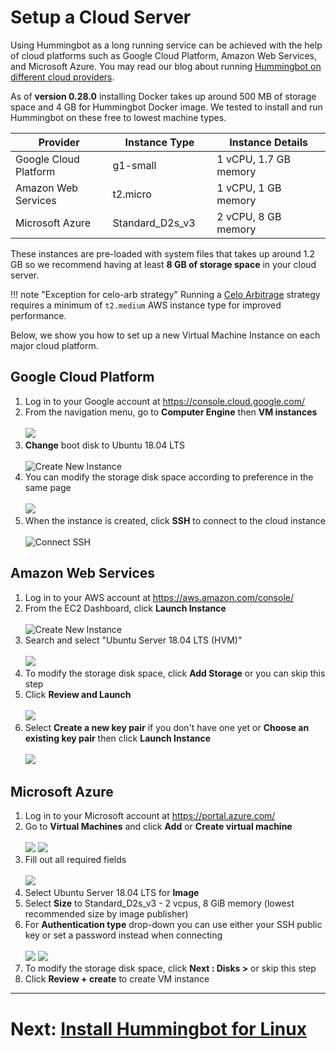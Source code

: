 # Setup a Cloud Server

Using Hummingbot as a long running service can be achieved with the help of cloud platforms such as Google Cloud Platform, Amazon Web Services, and Microsoft Azure. You may read our blog about running [Hummingbot on different cloud providers](https://www.hummingbot.io/blog/2019-06-cloud-providers/).

As of **version 0.28.0** installing Docker takes up around 500 MB of storage space and 4 GB for Hummingbot Docker image. We tested to install and run Hummingbot on these free to lowest machine types.

| Provider | Instance Type | Instance Details |
|---------|-----------|-----------|
| Google Cloud Platform <img width=50/> | g1-small <img width=100/> | 1 vCPU, 1.7 GB memory <img width=100/> |
| Amazon Web Services | t2.micro | 1 vCPU, 1 GB memory |
| Microsoft Azure | Standard_D2s_v3 | 2 vCPU, 8 GB memory |

These instances are pre-loaded with system files that takes up around 1.2 GB so we recommend having at least **8 GB of storage space** in your cloud server.

!!! note "Exception for celo-arb strategy"
      Running a [Celo Arbitrage](/strategies/celo-arb/) strategy requires a minimum of `t2.medium` AWS instance type for improved performance.

Below, we show you how to set up a new Virtual Machine Instance on each major cloud platform.

## Google Cloud Platform

1. Log in to your Google account at https://console.cloud.google.com/
1. From the navigation menu, go to **Computer Engine** then **VM instances**
</br></br>
![](/assets/img/GCP_1.png)
1. **Change** boot disk to Ubuntu 18.04 LTS
</br></br>
![Create New Instance](/assets/img/gcp-new-vm.png)
1. You can modify the storage disk space according to preference in the same page
</br></br>
![](/assets/img/GCP_2.png)
1. When the instance is created, click **SSH** to connect to the cloud instance
</br></br>
![Connect SSH](/assets/img/gcp-ssh.png)

## Amazon Web Services

1. Log in to your AWS account at https://aws.amazon.com/console/
1. From the EC2 Dashboard, click **Launch Instance**
</br></br>
![Create New Instance](/assets/img/AWS_1.png)
1. Search and select "Ubuntu Server 18.04 LTS (HVM)"
</br></br>
![](/assets/img/AWS_2.png)
1. To modify the storage disk space, click **Add Storage** or you can skip this step
1. Click **Review and Launch**
</br></br>
![](/assets/img/AWS_3.png)
1. Select **Create a new key pair** if you don't have one yet or **Choose an existing key pair** then click **Launch Instance**
</br></br>
![](/assets/img/AWS_4.png)


## Microsoft Azure

1. Log in to your Microsoft account at https://portal.azure.com/
1. Go to **Virtual Machines** and click **Add** or **Create virtual machine**
</br></br>
![](/assets/img/Azure_0.png)
![](/assets/img/Azure_1.png)
1. Fill out all required fields
</br></br>
![](/assets/img/Azure_2.png)
1. Select Ubuntu Server 18.04 LTS for **Image**
1. Select **Size** to Standard_D2s_v3 - 2 vcpus, 8 GiB memory (lowest recommended size by image publisher)
1. For **Authentication type** drop-down you can use either your SSH public key or set a password instead when connecting
</br></br>
![](/assets/img/Azure_3.png)
![](/assets/img/Azure_4.png)
1. To modify the storage disk space, click **Next : Disks >** or skip this step
1. Click **Review + create** to create VM instance


---
# Next: [Install Hummingbot for Linux](/installation/docker/linux)
